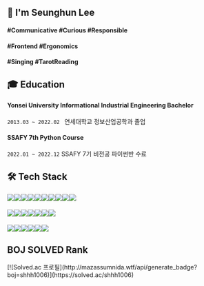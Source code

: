 <h2> 🌱 I'm Seunghun Lee </h2>
<h4>#Communicative #Curious #Responsible</h4>
<h4>#Frontend #Ergonomics</h4>
<h4>#Singing #TarotReading</h4>


<h2>🎓 Education</h2>
<h4>Yonsei University Informational Industrial Engineering Bachelor</h4>

 `2013.03 ~ 2022.02 `  연세대학교 정보산업공학과 졸업

<h4>SSAFY 7th Python Course</h4>

`2022.01 ~ 2022.12`   SSAFY 7기 비전공 파이썬반 수료

<h2>🛠 Tech Stack</h2>
<h4><img src="https://img.shields.io/badge/JavaScript-F7DF1E?style=for-the-badge&logo=JavaScript&logoColor=white"/></a><img src="https://img.shields.io/badge/TypeScript-3178C6?style=for-the-badge&logo=TypeScript&logoColor=white"/></a><img src="https://img.shields.io/badge/React-61DAFB?style=for-the-badge&logo=React&logoColor=white"/></a><img src="https://img.shields.io/badge/React Native-FF4154?style=for-the-badge&logo=React&logoColor=white"/></a><img src="https://img.shields.io/badge/Android-3DDC84?style=for-the-badge&logo=Android&logoColor=white"/></a><img src="https://img.shields.io/badge/Vue.js-4FC08D?style=for-the-badge&logo=Vue.js&logoColor=white"/></a><img src="https://img.shields.io/badge/Node.js-339933?style=for-the-badge&logo=Node.js&logoColor=white"/></a><img src="https://img.shields.io/badge/HTML5-E34F26?style=for-the-badge&logo=HTML5&logoColor=white"/></a><img src="https://img.shields.io/badge/CSS3-1572B6?style=for-the-badge&logo=CSS3&logoColor=white"/></a><img src="https://img.shields.io/badge/Bootstrap-7952B3?style=for-the-badge&logo=Bootstrap&logoColor=white"/></a></h4>
<h4><img src="https://img.shields.io/badge/Python-3766AB?style=for-the-badge&logo=Python&logoColor=white"/></a><img src="https://img.shields.io/badge/Django-092E20?style=for-the-badge&logo=Django&logoColor=white"/></a><img src="https://img.shields.io/badge/SQLite-003B57?style=for-the-badge&logo=SQLite&logoColor=white"/></a><img src="https://img.shields.io/badge/Amazon AWS-232F3E?style=for-the-badge&logo=Amazon AWS&logoColor=white"/></a><img src="https://img.shields.io/badge/Amazon S3-569A31?style=for-the-badge&logo=Amazon S3&logoColor=white"/></a><img src="https://img.shields.io/badge/MQTT-660066?style=for-the-badge&logo=MQTT&logoColor=white"/></a><img src="https://img.shields.io/badge/Firebase-FFCA28?style=for-the-badge&logo=Firebase&logoColor=white"/></a></h4>
<h4><img src="https://img.shields.io/badge/Git-F05032?style=for-the-badge&logo=Git&logoColor=white"/></a><img src="https://img.shields.io/badge/GitHub-181717?style=for-the-badge&logo=GitHub&logoColor=white"/></a><img src="https://img.shields.io/badge/GitLab-FC6D26?style=for-the-badge&logo=GitLab&logoColor=white"/></a><img src="https://img.shields.io/badge/Jira-0052CC?style=for-the-badge&logo=Jira&logoColor=white"/></a><img src="https://img.shields.io/badge/Figma-F24E1E?style=for-the-badge&logo=Figma&logoColor=white"/></a><img src="https://img.shields.io/badge/Notion-000000?style=for-the-badge&logo=Notion&logoColor=white"/></a></h4>


<h2>BOJ SOLVED Rank</h2>
[![Solved.ac
프로필](http://mazassumnida.wtf/api/generate_badge?boj=shhh1006)](https://solved.ac/shhh1006)
